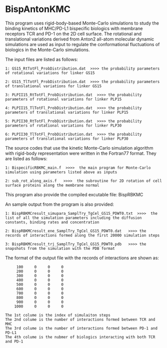 # BispAntonKMC
This program uses rigid-body-based Monte-Carlo simulations to study the binding kinetics of MHC/PD-L1 bispecific biologics
with membrane receptors TCR and PD-1 on the 2D cell surface. The rotational and translational variations derived from Anton2 all-atom
molecular dynamic simulations are used as input to regulate the conformational fluctuations of biologics in the Monte-Carlo simulations.

The input files are listed as follows:

    1: GS15_RtTotFl_ProbDistribution.dat  >>>> the probability parameters of rotational variations for linker GS15
    
    2: GS15_TlTotFl_ProbDistribution.dat  >>>> the probability parameters of translational variations for linker GS15

    3: PLPII15_RtTotFl_ProbDistribution.dat  >>>> the probability parameters of rotational variations for linker PLP15
    
    4: PLPII15_TlTotFl_ProbDistribution.dat  >>>> the probability parameters of translational variations for linker PLP15
    
    5: PLPII30_RtTotFl_ProbDistribution.dat  >>>> the probability parameters of rotational variations for linker PLP30
    
    6: PLPII30_TlTotFl_ProbDistribution.dat  >>>> the probability parameters of translational variations for linker PLP30
    
   
The source codes that use the kinetic Monte-Carlo simulation algorithm with rigid-body representation were written in the Fortran77 format.
They are listed as follows:


    1: BispecificRBKMC_main.f  >>>>  the main program for Monte-Carlo simulation using parameters listed above as inputs
    
    2: sub_rot_along_axis.f   >>>>  the subroutine for 2D rotation of cell surface proteins along the membrane normal
    

This program also provide the compiled excutable file: BispRBKMC

An sample output from the program is also provided:    

    1: BispRBKMCresult_simupara_SamplTry_TgCel_GS15_PDWT0.txt  >>>>  the list of all the simulation parameters including the diffusion constants, binding rates and concentration
    
    2: BispRBKMCresult_ene_SamplTry_TgCel_GS15_PDWT0.dat   >>>> the records of interactions formed along the first 20000 simulation steps
    
    3: BispRBKMCresult_trj_SamplTry_TgCel_GS15_PDWT0.pdb   >>>> the snapshots from the simulation with the PDB format
    
The format of the output file with the records of interactions are shown as:

         100     0     0     0
         200     0     0     0
         300     0     0     0
         400     0     0     0
         500     0     0     0
         600     0     0     0
         700     0     0     0
         800     0     0     0
         900     0     0     0
        1000     0     0     0
        
    The 1st colume is the index of simulaiton steps
    The 2nd colume is the number of interactions formed between TCR and MHC
    The 3rd colume is the number of interactions formed between PD-1 and PD-L1
    The 4th colume is the nubmer of biologics interacting with both TCR and PD-1
